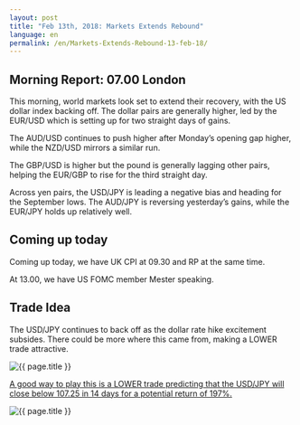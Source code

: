 ```yaml
---
layout: post
title: "Feb 13th, 2018: Markets Extends Rebound"
language: en
permalink: /en/Markets-Extends-Rebound-13-feb-18/
---
```

## Morning Report: 07.00 London

This morning, world markets look set to extend their recovery, with the US dollar index backing off. The dollar pairs are generally higher, led by the EUR/USD which is setting up for two straight days of gains. 

The AUD/USD continues to push higher after Monday’s opening gap higher, while the NZD/USD mirrors a similar run. 

The GBP/USD is higher but the pound is generally lagging other pairs, helping the EUR/GBP to rise for the third straight day. 

Across yen pairs, the USD/JPY is leading a negative bias and heading for the September lows. The AUD/JPY is reversing yesterday’s gains, while the EUR/JPY holds up relatively well. 

## Coming up today 

Coming up today, we have UK CPI at 09.30 and RP at the same time. 

At 13.00, we have US FOMC member Mester speaking. 

## Trade Idea

The USD/JPY continues to back off as the dollar rate hike excitement subsides. There could be more where this came from, making a LOWER trade attractive.

<img class="post-image" src="{{ site.url }}/images/feb-18/en-13-feb-18.jpg" alt="{{ page.title }}" title="{{ page.title }}">

<a href="%LINK%%?currency=GBP&market=forex&underlying=frxUSDJPY&formname=higherlower&duration_amount=14&duration_units=d&amount=10&amount_type=payout&expiry_type=duration&barrier=107.25" target="_blank">A good way to play this is a LOWER trade predicting that the USD/JPY will close below 107.25 in 14 days for a potential return of 197%.</a>

<img class="post-image" src="{{ site.url }}/images/feb-18/en-13-feb-1-18.jpg" alt="{{ page.title }}" title="{{ page.title }}">
